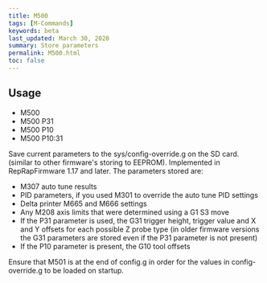 ```yaml
---
title: M500
tags: [M-Commands] 
keywords: beta 
last_updated: March 30, 2020 
summary: Store parameters 
permalink: M500.html
toc: false 
---
```



## Usage

* M500
* M500 P31
* M500 P10
* M500 P10:31

Save current parameters to the sys/config-override.g on the SD card. (similar to other firmware's storing to EEPROM). Implemented in RepRapFirmware 1.17 and later. The parameters stored are:

* M307 auto tune results
* PID parameters, if you used M301 to override the auto tune PID settings
* Delta printer M665 and M666 settings
* Any M208 axis limits that were determined using a G1 S3 move
* If the P31 parameter is used, the G31 trigger height, trigger value and X and Y offsets for each possible Z probe type (in older firmware versions the G31 parameters are stored even if the P31 parameter is not present)
* If the P10 parameter is present, the G10 tool offsets

Ensure that M501 is at the end of config.g in order for the values in config-override.g to be loaded on startup.

